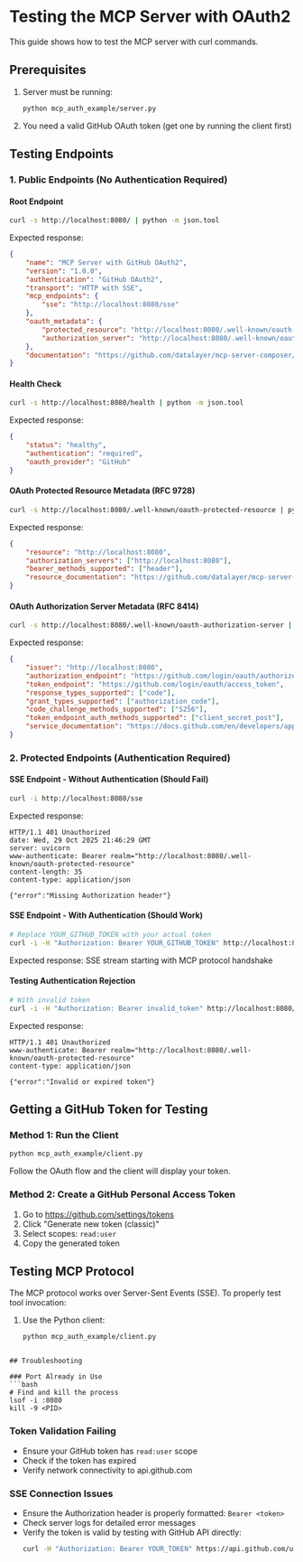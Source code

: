 # Testing the MCP Server with OAuth2

This guide shows how to test the MCP server with curl commands.

## Prerequisites

1. Server must be running:
   ```bash
   python mcp_auth_example/server.py
   ```

2. You need a valid GitHub OAuth token (get one by running the client first)

## Testing Endpoints

### 1. Public Endpoints (No Authentication Required)

#### Root Endpoint
```bash
curl -s http://localhost:8080/ | python -m json.tool
```

Expected response:
```json
{
    "name": "MCP Server with GitHub OAuth2",
    "version": "1.0.0",
    "authentication": "GitHub OAuth2",
    "transport": "HTTP with SSE",
    "mcp_endpoints": {
        "sse": "http://localhost:8080/sse"
    },
    "oauth_metadata": {
        "protected_resource": "http://localhost:8080/.well-known/oauth-protected-resource",
        "authorization_server": "http://localhost:8080/.well-known/oauth-authorization-server"
    },
    "documentation": "https://github.com/datalayer/mcp-server-composer/tree/main/examples/mcp-auth"
}
```

#### Health Check
```bash
curl -s http://localhost:8080/health | python -m json.tool
```

Expected response:
```json
{
    "status": "healthy",
    "authentication": "required",
    "oauth_provider": "GitHub"
}
```

#### OAuth Protected Resource Metadata (RFC 9728)
```bash
curl -s http://localhost:8080/.well-known/oauth-protected-resource | python -m json.tool
```

Expected response:
```json
{
    "resource": "http://localhost:8080",
    "authorization_servers": ["http://localhost:8080"],
    "bearer_methods_supported": ["header"],
    "resource_documentation": "https://github.com/datalayer/mcp-server-composer/tree/main/examples/mcp-auth"
}
```

#### OAuth Authorization Server Metadata (RFC 8414)
```bash
curl -s http://localhost:8080/.well-known/oauth-authorization-server | python -m json.tool
```

Expected response:
```json
{
    "issuer": "http://localhost:8080",
    "authorization_endpoint": "https://github.com/login/oauth/authorize",
    "token_endpoint": "https://github.com/login/oauth/access_token",
    "response_types_supported": ["code"],
    "grant_types_supported": ["authorization_code"],
    "code_challenge_methods_supported": ["S256"],
    "token_endpoint_auth_methods_supported": ["client_secret_post"],
    "service_documentation": "https://docs.github.com/en/developers/apps/building-oauth-apps"
}
```

### 2. Protected Endpoints (Authentication Required)

#### SSE Endpoint - Without Authentication (Should Fail)
```bash
curl -i http://localhost:8080/sse
```

Expected response:
```
HTTP/1.1 401 Unauthorized
date: Wed, 29 Oct 2025 21:46:29 GMT
server: uvicorn
www-authenticate: Bearer realm="http://localhost:8080/.well-known/oauth-protected-resource"
content-length: 35
content-type: application/json

{"error":"Missing Authorization header"}
```

#### SSE Endpoint - With Authentication (Should Work)
```bash
# Replace YOUR_GITHUB_TOKEN with your actual token
curl -i -H "Authorization: Bearer YOUR_GITHUB_TOKEN" http://localhost:8080/sse
```

Expected response: SSE stream starting with MCP protocol handshake

#### Testing Authentication Rejection
```bash
# With invalid token
curl -i -H "Authorization: Bearer invalid_token" http://localhost:8080/sse
```

Expected response:
```
HTTP/1.1 401 Unauthorized
www-authenticate: Bearer realm="http://localhost:8080/.well-known/oauth-protected-resource"
content-type: application/json

{"error":"Invalid or expired token"}
```

## Getting a GitHub Token for Testing

### Method 1: Run the Client
```bash
python mcp_auth_example/client.py
```
Follow the OAuth flow and the client will display your token.

### Method 2: Create a GitHub Personal Access Token
1. Go to https://github.com/settings/tokens
2. Click "Generate new token (classic)"
3. Select scopes: `read:user`
4. Copy the generated token

## Testing MCP Protocol

The MCP protocol works over Server-Sent Events (SSE). To properly test tool invocation:

1. Use the Python client:
   ```bash
   python mcp_auth_example/client.py
```2. Or use an MCP-compatible client library that supports SSE transport with Bearer authentication

## Troubleshooting

### Port Already in Use
```bash
# Find and kill the process
lsof -i :8080
kill -9 <PID>
```

### Token Validation Failing
- Ensure your GitHub token has `read:user` scope
- Check if the token has expired
- Verify network connectivity to api.github.com

### SSE Connection Issues
- Ensure the Authorization header is properly formatted: `Bearer <token>`
- Check server logs for detailed error messages
- Verify the token is valid by testing with GitHub API directly:
  ```bash
  curl -H "Authorization: Bearer YOUR_TOKEN" https://api.github.com/user
  ```

